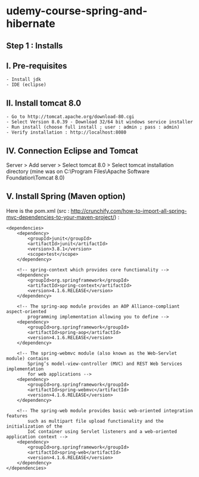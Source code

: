 # udemy-course-spring-and-hibernate


Step 1 : Installs
---

I. Pre-requisites
---
```
- Install jdk
- IDE (eclipse)
```
II. Install tomcat 8.0
---
```
- Go to http://tomcat.apache.org/download-80.cgi
- Select Version 8.0.39 - Download 32/64 bit windows service installer 
- Run install (choose full install ; user : admin ; pass : admin)
- Verify installation : http://localhost:8080
```

IV. Connection Eclipse and Tomcat
---
Server > Add server > Select tomcat 8.0 > Select tomcat installation directory (mine was on C:\Program Files\Apache Software Foundation\Tomcat 8.0)

V. Install Spring (Maven option)
--- 
Here is the pom.xml (src : http://crunchify.com/how-to-import-all-spring-mvc-dependencies-to-your-maven-project/) : 
```
<dependencies>
    <dependency>
        <groupId>junit</groupId>
        <artifactId>junit</artifactId>
        <version>3.8.1</version>
        <scope>test</scope>
    </dependency>

    <!-- spring-context which provides core functionality -->
    <dependency>
        <groupId>org.springframework</groupId>
        <artifactId>spring-context</artifactId>
        <version>4.1.6.RELEASE</version>
    </dependency>

    <!-- The spring-aop module provides an AOP Alliance-compliant aspect-oriented 
        programming implementation allowing you to define -->
    <dependency>
        <groupId>org.springframework</groupId>
        <artifactId>spring-aop</artifactId>
        <version>4.1.6.RELEASE</version>
    </dependency>

    <!-- The spring-webmvc module (also known as the Web-Servlet module) contains 
        Spring’s model-view-controller (MVC) and REST Web Services implementation 
        for web applications -->
    <dependency>
        <groupId>org.springframework</groupId>
        <artifactId>spring-webmvc</artifactId>
        <version>4.1.6.RELEASE</version>
    </dependency>

    <!-- The spring-web module provides basic web-oriented integration features 
        such as multipart file upload functionality and the initialization of the 
        IoC container using Servlet listeners and a web-oriented application context -->
    <dependency>
        <groupId>org.springframework</groupId>
        <artifactId>spring-web</artifactId>
        <version>4.1.6.RELEASE</version>
    </dependency>
</dependencies>
```
